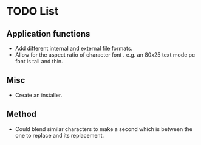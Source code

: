 TODO List
=========

Application functions
---------------------
*	Add different internal and external file formats.
*	Allow for the aspect ratio of character font .  e.g. an 80x25 text mode pc font is tall and thin.

Misc
----
*	Create an installer.

Method
------
*	Could blend similar characters to make a second which is between the one to replace and its replacement.

